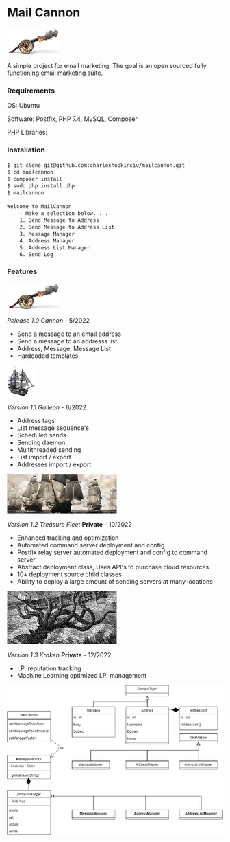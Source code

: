 # Mail Cannon
![UML Class Diagram](https://raw.githubusercontent.com/charleshopkinsiv/mailcannon/main/public/img/cannon.jpg)

A simple project for email marketing. The goal is an open sourced fully functioning email marketing suite.


### Requirements

OS: Ubuntu

Software: Postfix, PHP 7.4, MySQL, Composer

PHP Libraries: 

### Installation

```
$ git clone git@github.com:charleshopkinsiv/mailcannon.git
$ cd mailcannon
$ composer install
$ sudo php install.php
$ mailcannon

Welcome to MailCannon
    - Make a selection below. . .
    1. Send Message to Address
    2. Send Message to Address List
    3. Message Manager
    4. Address Manager
    5. Address List Manager
    6. Send Log
```


### Features


![UML Class Diagram](https://raw.githubusercontent.com/charleshopkinsiv/mailcannon/main/public/img/cannon.jpg)

*Release 1.0 Cannon* - 5/2022
* Send a message to an email address
* Send a message to an addresss list
* Address, Message, Message List
* Hardcoded templates



![UML Class Diagram](https://raw.githubusercontent.com/charleshopkinsiv/mailcannon/main/public/img/galleon.jpg)

*Version 1.1 Galleon* - 8/2022

* Address tags
* List message sequence's
* Scheduled sends
* Sending daemon
* Multithreaded sending
* List import / export
* Addresses import / export



![UML Class Diagram](https://raw.githubusercontent.com/charleshopkinsiv/mailcannon/main/public/img/fleet.jpg)

*Version 1.2 Treasure Fleet* **Private** - 10/2022

* Enhanced tracking and optimization
* Automated command server deployment and config
* Postfix relay server automated deployment and config to command server
* Abstract deployment class, Uses API's to purchase cloud resources
* 10+ deployment source child classes
* Ability to deploy a large amount of sending servers at many locations


![UML Class Diagram](https://raw.githubusercontent.com/charleshopkinsiv/mailcannon/main/public/img/kraken.jpg)

*Version 1.3 Kraken* **Private** - 12/2022

* I.P. reputation tracking
* Machine Learning optimized I.P. management



![UML Class Diagram](https://raw.githubusercontent.com/charleshopkinsiv/mailcannon/main/public/img/uml.jpg)
